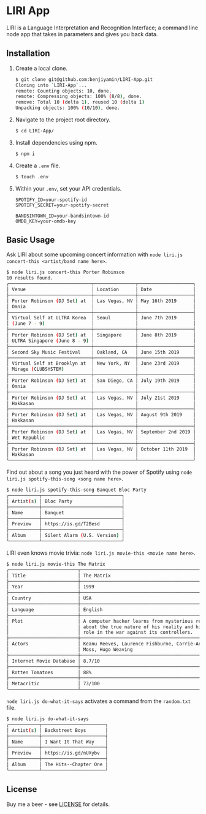 # LIRI App

LIRI is a Language Interpretation and Recognition Interface; a command line node app that takes in parameters and gives you back data.

## Installation

1. Create a local clone.
   
    ```bash
    $ git clone git@github.com:benjiyamin/LIRI-App.git
    Cloning into `LIRI-App`...
    remote: Counting objects: 10, done.
    remote: Compressing objects: 100% (8/8), done.
    remove: Total 10 (delta 1), reused 10 (delta 1)
    Unpacking objects: 100% (10/10), done.
    ```

2. Navigate to the project root directory.

    ```bash
    $ cd LIRI-App/
    ```

3. Install dependencies using npm.
   
    ```bash
    $ npm i
    ```

4. Create a `.env` file.
   
    ```bash
    $ touch .env
    ```

5. Within your `.env`, set your API credentials.
   
    ```
    SPOTIFY_ID=your-spotify-id
    SPOTIFY_SECRET=your-spotify-secret

    BANDSINTOWN_ID=your-bandsintown-id
    OMDB_KEY=your-omdb-key
    ```


## Basic Usage

Ask LIRI about some upcoming concert information with `node liri.js concert-this <artist/band name here>`.

```bash
$ node liri.js concert-this Porter Robinson
10 results found.
┌──────────────────────────────┬───────────────┬────────────────────┐
│ Venue                        │ Location      │ Date               │
├──────────────────────────────┼───────────────┼────────────────────┤
│ Porter Robinson (DJ Set) at  │ Las Vegas, NV │ May 16th 2019      │
│ Omnia                        │               │                    │
├──────────────────────────────┼───────────────┼────────────────────┤
│ Virtual Self at ULTRA Korea  │ Seoul         │ June 7th 2019      │
│ (June 7 - 9)                 │               │                    │
├──────────────────────────────┼───────────────┼────────────────────┤
│ Porter Robinson (DJ Set) at  │ Singapore     │ June 8th 2019      │
│ ULTRA Singapore (June 8 - 9) │               │                    │
├──────────────────────────────┼───────────────┼────────────────────┤
│ Second Sky Music Festival    │ Oakland, CA   │ June 15th 2019     │
├──────────────────────────────┼───────────────┼────────────────────┤
│ Virtual Self at Brooklyn at  │ New York, NY  │ June 23rd 2019     │
│ Mirage (CLUBSYSTEM)          │               │                    │
├──────────────────────────────┼───────────────┼────────────────────┤
│ Porter Robinson (DJ Set) at  │ San Diego, CA │ July 19th 2019     │
│ Omnia                        │               │                    │
├──────────────────────────────┼───────────────┼────────────────────┤
│ Porter Robinson (DJ Set) at  │ Las Vegas, NV │ July 21st 2019     │
│ Hakkasan                     │               │                    │
├──────────────────────────────┼───────────────┼────────────────────┤
│ Porter Robinson (DJ Set) at  │ Las Vegas, NV │ August 9th 2019    │
│ Hakkasan                     │               │                    │
├──────────────────────────────┼───────────────┼────────────────────┤
│ Porter Robinson (DJ Set) at  │ Las Vegas, NV │ September 2nd 2019 │
│ Wet Republic                 │               │                    │
├──────────────────────────────┼───────────────┼────────────────────┤
│ Porter Robinson (DJ Set) at  │ Las Vegas, NV │ October 11th 2019  │
│ Hakkasan                     │               │                    │
└──────────────────────────────┴───────────────┴────────────────────┘

```

Find out about  a song you just heard with the power of Spotify using `node liri.js spotify-this-song <song name here>`.

```bash
$ node liri.js spotify-this-song Banquet Bloc Party
┌───────────┬─────────────────────────────┐
│ Artist(s) │ Bloc Party                  │
├───────────┼─────────────────────────────┤
│ Name      │ Banquet                     │
├───────────┼─────────────────────────────┤
│ Preview   │ https://is.gd/T2Besd        │
├───────────┼─────────────────────────────┤
│ Album     │ Silent Alarm (U.S. Version) │
└───────────┴─────────────────────────────┘

```

LIRI even knows movie trivia: `node liri.js movie-this <movie name here>`.

```bash
$ node liri.js movie-this The Matrix
┌─────────────────────────┬──────────────────────────────────────────────────┐
│ Title                   │ The Matrix                                       │
├─────────────────────────┼──────────────────────────────────────────────────┤
│ Year                    │ 1999                                             │
├─────────────────────────┼──────────────────────────────────────────────────┤
│ Country                 │ USA                                              │
├─────────────────────────┼──────────────────────────────────────────────────┤
│ Language                │ English                                          │
├─────────────────────────┼──────────────────────────────────────────────────┤
│ Plot                    │ A computer hacker learns from mysterious rebels  │
│                         │ about the true nature of his reality and his     │
│                         │ role in the war against its controllers.         │
├─────────────────────────┼──────────────────────────────────────────────────┤
│ Actors                  │ Keanu Reeves, Laurence Fishburne, Carrie-Anne    │
│                         │ Moss, Hugo Weaving                               │
├─────────────────────────┼──────────────────────────────────────────────────┤
│ Internet Movie Database │ 8.7/10                                           │
├─────────────────────────┼──────────────────────────────────────────────────┤
│ Rotten Tomatoes         │ 88%                                              │
├─────────────────────────┼──────────────────────────────────────────────────┤
│ Metacritic              │ 73/100                                           │
└─────────────────────────┴──────────────────────────────────────────────────┘

```

`node liri.js do-what-it-says` activates a command from the `random.txt` file.

```bash
$ node liri.js do-what-it-says
┌───────────┬───────────────────────┐
│ Artist(s) │ Backstreet Boys       │
├───────────┼───────────────────────┤
│ Name      │ I Want It That Way    │
├───────────┼───────────────────────┤
│ Preview   │ https://is.gd/nUXybv  │
├───────────┼───────────────────────┤
│ Album     │ The Hits--Chapter One │
└───────────┴───────────────────────┘

```



## License

Buy me a beer - see [LICENSE](LICENSE.md) for details.
